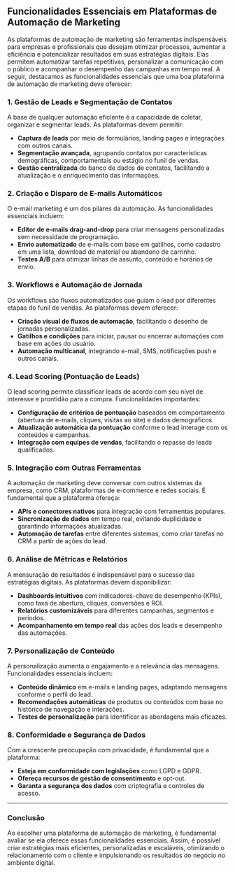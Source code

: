 
## Funcionalidades Essenciais em Plataformas de Automação de Marketing

As plataformas de automação de marketing são ferramentas indispensáveis para empresas e profissionais que desejam otimizar processos, aumentar a eficiência e potencializar resultados em suas estratégias digitais. Elas permitem automatizar tarefas repetitivas, personalizar a comunicação com o público e acompanhar o desempenho das campanhas em tempo real. A seguir, destacamos as funcionalidades essenciais que uma boa plataforma de automação de marketing deve oferecer:

### 1. **Gestão de Leads e Segmentação de Contatos**

A base de qualquer automação eficiente é a capacidade de coletar, organizar e segmentar leads. As plataformas devem permitir:

- **Captura de leads** por meio de formulários, landing pages e integrações com outros canais.
- **Segmentação avançada**, agrupando contatos por características demográficas, comportamentais ou estágio no funil de vendas.
- **Gestão centralizada** do banco de dados de contatos, facilitando a atualização e o enriquecimento das informações.

### 2. **Criação e Disparo de E-mails Automáticos**

O e-mail marketing é um dos pilares da automação. As funcionalidades essenciais incluem:

- **Editor de e-mails drag-and-drop** para criar mensagens personalizadas sem necessidade de programação.
- **Envio automatizado** de e-mails com base em gatilhos, como cadastro em uma lista, download de material ou abandono de carrinho.
- **Testes A/B** para otimizar linhas de assunto, conteúdo e horários de envio.

### 3. **Workflows e Automação de Jornada**

Os workflows são fluxos automatizados que guiam o lead por diferentes etapas do funil de vendas. As plataformas devem oferecer:

- **Criação visual de fluxos de automação**, facilitando o desenho de jornadas personalizadas.
- **Gatilhos e condições** para iniciar, pausar ou encerrar automações com base em ações do usuário.
- **Automação multicanal**, integrando e-mail, SMS, notificações push e outros canais.

### 4. **Lead Scoring (Pontuação de Leads)**

O lead scoring permite classificar leads de acordo com seu nível de interesse e prontidão para a compra. Funcionalidades importantes:

- **Configuração de critérios de pontuação** baseados em comportamento (abertura de e-mails, cliques, visitas ao site) e dados demográficos.
- **Atualização automática da pontuação** conforme o lead interage com os conteúdos e campanhas.
- **Integração com equipes de vendas**, facilitando o repasse de leads qualificados.

### 5. **Integração com Outras Ferramentas**

A automação de marketing deve conversar com outros sistemas da empresa, como CRM, plataformas de e-commerce e redes sociais. É fundamental que a plataforma ofereça:

- **APIs e conectores nativos** para integração com ferramentas populares.
- **Sincronização de dados** em tempo real, evitando duplicidade e garantindo informações atualizadas.
- **Automação de tarefas** entre diferentes sistemas, como criar tarefas no CRM a partir de ações do lead.

### 6. **Análise de Métricas e Relatórios**

A mensuração de resultados é indispensável para o sucesso das estratégias digitais. As plataformas devem disponibilizar:

- **Dashboards intuitivos** com indicadores-chave de desempenho (KPIs), como taxa de abertura, cliques, conversões e ROI.
- **Relatórios customizáveis** para diferentes campanhas, segmentos e períodos.
- **Acompanhamento em tempo real** das ações dos leads e desempenho das automações.

### 7. **Personalização de Conteúdo**

A personalização aumenta o engajamento e a relevância das mensagens. Funcionalidades essenciais incluem:

- **Conteúdo dinâmico** em e-mails e landing pages, adaptando mensagens conforme o perfil do lead.
- **Recomendações automáticas** de produtos ou conteúdos com base no histórico de navegação e interações.
- **Testes de personalização** para identificar as abordagens mais eficazes.

### 8. **Conformidade e Segurança de Dados**

Com a crescente preocupação com privacidade, é fundamental que a plataforma:

- **Esteja em conformidade com legislações** como LGPD e GDPR.
- **Ofereça recursos de gestão de consentimento** e opt-out.
- **Garanta a segurança dos dados** com criptografia e controles de acesso.

---

### **Conclusão**

Ao escolher uma plataforma de automação de marketing, é fundamental avaliar se ela oferece essas funcionalidades essenciais. Assim, é possível criar estratégias mais eficientes, personalizadas e escaláveis, otimizando o relacionamento com o cliente e impulsionando os resultados do negócio no ambiente digital.
```
